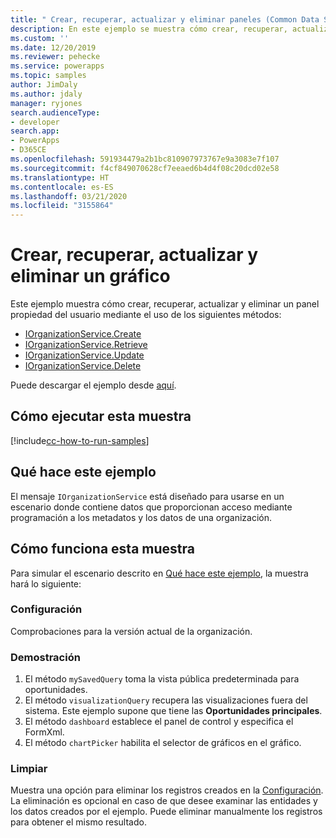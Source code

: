 ```yaml
---
title: " Crear, recuperar, actualizar y eliminar paneles (Common Data Service) | Microsoft Docs"
description: En este ejemplo se muestra cómo crear, recuperar, actualizar y eliminar paneles propiedad del usuario.
ms.custom: ''
ms.date: 12/20/2019
ms.reviewer: pehecke
ms.service: powerapps
ms.topic: samples
author: JimDaly
ms.author: jdaly
manager: ryjones
search.audienceType:
- developer
search.app:
- PowerApps
- D365CE
ms.openlocfilehash: 591934479a2b1bc810907973767e9a3083e7f107
ms.sourcegitcommit: f4cf849070628cf7eeaed6b4d4f08c20dcd02e58
ms.translationtype: HT
ms.contentlocale: es-ES
ms.lasthandoff: 03/21/2020
ms.locfileid: "3155864"
---
```

# <a name="create-retrieve-update-and-delete-a-chart"></a>Crear, recuperar, actualizar y eliminar un gráfico

Este ejemplo muestra cómo crear, recuperar, actualizar y eliminar un panel propiedad del usuario mediante el uso de los siguientes métodos:

- [IOrganizationService.Create](https://docs.microsoft.com/dotnet/api/microsoft.xrm.sdk.iorganizationservice.create?view=dynamics-general-ce-9)
- [IOrganizationService.Retrieve](https://docs.microsoft.com/dotnet/api/microsoft.xrm.sdk.iorganizationservice.retrieve?view=dynamics-general-ce-9)
- [IOrganizationService.Update](https://docs.microsoft.com/dotnet/api/microsoft.xrm.sdk.iorganizationservice.update?view=dynamics-general-ce-9)
- [IOrganizationService.Delete](https://docs.microsoft.com/dotnet/api/microsoft.xrm.sdk.iorganizationservice.delete?view=dynamics-general-ce-9)

Puede descargar el ejemplo desde [aquí](https://github.com/microsoft/PowerApps-Samples/tree/master/cds/orgsvc/C%23/CRUDOperationsDashboard).

## <a name="how-to-run-this-sample"></a>Cómo ejecutar esta muestra

[!include[cc-how-to-run-samples](../../includes/cc-how-to-run-samples.md)]

## <a name="what-this-sample-does"></a>Qué hace este ejemplo

El mensaje `IOrganizationService` está diseñado para usarse en un escenario donde contiene datos que proporcionan acceso mediante programación a los metadatos y los datos de una organización.

## <a name="how-this-sample-works"></a>Cómo funciona esta muestra

Para simular el escenario descrito en [Qué hace este ejemplo](#what-this-sample-does), la muestra hará lo siguiente:

### <a name="setup"></a>Configuración

Comprobaciones para la versión actual de la organización.

### <a name="demonstrate"></a>Demostración

1. El método `mySavedQuery` toma la vista pública predeterminada para oportunidades. 
2. El método `visualizationQuery` recupera las visualizaciones fuera del sistema. Este ejemplo supone que tiene las **Oportunidades principales**. 
3. El método `dashboard` establece el panel de control y especifica el FormXml.
4. El método `chartPicker` habilita el selector de gráficos en el gráfico.

### <a name="clean-up"></a>Limpiar

Muestra una opción para eliminar los registros creados en la [Configuración](#setup). La eliminación es opcional en caso de que desee examinar las entidades y los datos creados por el ejemplo. Puede eliminar manualmente los registros para obtener el mismo resultado.